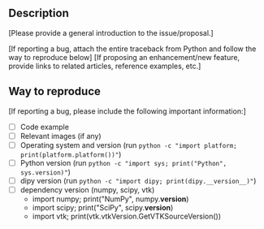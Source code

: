 ## Description
[Please provide a general introduction to the issue/proposal.]

[If reporting a bug, attach the entire traceback from Python and follow the way to reproduce below]
[If proposing an enhancement/new feature, provide links to related articles, reference examples, etc.]


## Way to reproduce
[If reporting a bug, please include the following important information:]
- [ ] Code example
- [ ] Relevant images (if any)
- [ ] Operating system and version (run `python -c "import platform; print(platform.platform())"`)
- [ ] Python version (run `python -c "import sys; print("Python", sys.version)"`)
- [ ] dipy version (run `python -c "import dipy; print(dipy.__version__)"`)
- [ ] dependency version (numpy, scipy, vtk)
    * import numpy; print("NumPy", numpy.__version__)
    * import scipy; print("SciPy", scipy.__version__)
    * import vtk; print(vtk.vtkVersion.GetVTKSourceVersion())

